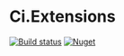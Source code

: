 # Ci.Extensions
[![Build status](https://lettucebo.visualstudio.com/Ci.Extensions/_apis/build/status/Ci.Extensions-.NET-CI)](https://lettucebo.visualstudio.com/Ci.Extensions/_build/latest?definitionId=13)
[![Nuget](https://img.shields.io/nuget/v/Ci.Extensions.svg)](https://www.nuget.org/packages/Ci.Extensions/)
